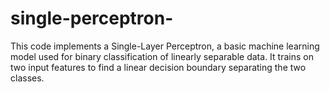 # single-perceptron-
This code implements a Single-Layer Perceptron, a basic machine learning model used for binary classification of linearly separable data. It trains on two input features to find a linear decision boundary separating the two classes.
